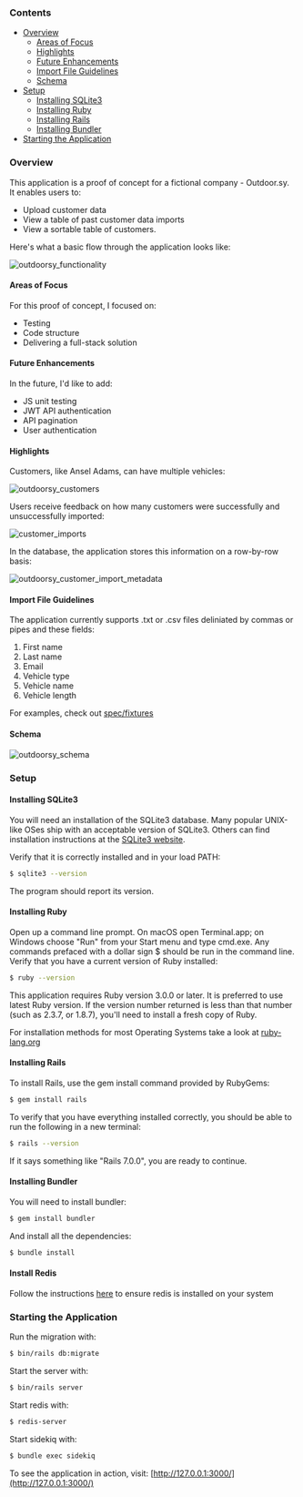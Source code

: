 ### Contents
- [Overview](#overview)
    * [Areas of Focus](#areas-of-focus)
    * [Highlights](#highlights)
    * [Future Enhancements](#future-enhancements)
    * [Import File Guidelines](#import-file-guidelines)
    * [Schema](#schema)
- [Setup](#setup)
  * [Installing SQLite3](#installing-sqlite3)
  * [Installing Ruby](#installing-ruby)
  * [Installing Rails](#installing-rails)
  * [Installing Bundler](#installing-bundler)
- [Starting the Application](#starting-the-application)

### Overview

This application is a proof of concept for a fictional company - Outdoor.sy. It enables users to:
- Upload customer data
- View a table of past customer data imports
- View a sortable table of customers.

Here's what a basic flow through the application looks like:

![outdoorsy_functionality](https://user-images.githubusercontent.com/6363316/171666336-c94a1371-b152-4d03-8998-37f7439e70c3.gif)

#### Areas of Focus
For this proof of concept, I focused on:
- Testing
- Code structure
- Delivering a full-stack solution

#### Future Enhancements
In the future, I'd like to add:
- JS unit testing
- JWT API authentication
- API pagination
- User authentication

#### Highlights
Customers, like Ansel Adams, can have multiple vehicles:

![outdoorsy_customers](https://user-images.githubusercontent.com/6363316/171668131-dccbbe78-0d9c-427c-bdf1-f992763345a9.png)

Users receive feedback on how many customers were successfully and unsuccessfully imported:

![customer_imports](https://user-images.githubusercontent.com/6363316/171684121-f1be9903-34bb-4a51-b03f-2cbd877059ce.png)

In the database, the application stores this information on a row-by-row basis:

![outdoorsy_customer_import_metadata](https://user-images.githubusercontent.com/6363316/171684203-6adccf97-4dc0-4b77-8a34-a00e12cd11c3.png)

#### Import File Guidelines
The application currently supports .txt or .csv files deliniated by commas or pipes and these fields:
1. First name
2. Last name
3. Email
4. Vehicle type
5. Vehicle name
6. Vehicle length

For examples, check out [spec/fixtures](https://github.com/patwey/outdoorsy/tree/main/spec/fixtures)

#### Schema

![outdoorsy_schema](https://user-images.githubusercontent.com/6363316/171674484-4557c121-82c4-4d30-8ac6-711ba9cbebe0.png)

### Setup

#### Installing SQLite3
You will need an installation of the SQLite3 database. Many popular UNIX-like OSes ship with an acceptable version of SQLite3. Others can find installation instructions at the [SQLite3 website](https://www.sqlite.org/index.html).

Verify that it is correctly installed and in your load PATH:

```bash
$ sqlite3 --version
```

The program should report its version.

#### Installing Ruby
Open up a command line prompt. On macOS open Terminal.app; on Windows choose "Run" from your Start menu and type cmd.exe. Any commands prefaced with a dollar sign $ should be run in the command line. Verify that you have a current version of Ruby installed:

```bash
$ ruby --version
```

This application requires Ruby version 3.0.0 or later. It is preferred to use latest Ruby version. If the version number returned is less than that number (such as 2.3.7, or 1.8.7), you'll need to install a fresh copy of Ruby.

For installation methods for most Operating Systems take a look at [ruby-lang.org](https://www.ruby-lang.org/en/documentation/installation/)

#### Installing Rails
To install Rails, use the gem install command provided by RubyGems:

```bash
$ gem install rails
```

To verify that you have everything installed correctly, you should be able to run the following in a new terminal:

```bash
$ rails --version
```

If it says something like "Rails 7.0.0", you are ready to continue.

#### Installing Bundler
You will need to install bundler:

```bash
$ gem install bundler
```
And install all the dependencies:

```bash
$ bundle install
```

#### Install Redis

Follow the instructions [here](https://redis.io/docs/getting-started/) to ensure redis is installed on your system

### Starting the Application
Run the migration with:
```bash
$ bin/rails db:migrate
```

Start the server with:
```bash
$ bin/rails server
```

Start redis with:
```bash
$ redis-server
```

Start sidekiq with:
```bash
$ bundle exec sidekiq
```

To see the application in action, visit: [http://127.0.0.1:3000/](http://127.0.0.1:3000/)
